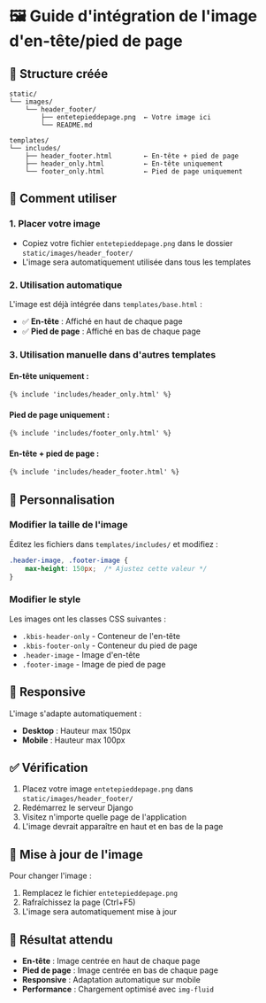 # 🖼️ Guide d'intégration de l'image d'en-tête/pied de page

## 📁 Structure créée

```
static/
└── images/
    └── header_footer/
        ├── entetepieddepage.png  ← Votre image ici
        └── README.md

templates/
└── includes/
    ├── header_footer.html        ← En-tête + pied de page
    ├── header_only.html          ← En-tête uniquement
    └── footer_only.html          ← Pied de page uniquement
```

## 🔧 Comment utiliser

### 1. **Placer votre image**
- Copiez votre fichier `entetepieddepage.png` dans le dossier `static/images/header_footer/`
- L'image sera automatiquement utilisée dans tous les templates

### 2. **Utilisation automatique**
L'image est déjà intégrée dans `templates/base.html` :
- ✅ **En-tête** : Affiché en haut de chaque page
- ✅ **Pied de page** : Affiché en bas de chaque page

### 3. **Utilisation manuelle dans d'autres templates**

#### En-tête uniquement :
```html
{% include 'includes/header_only.html' %}
```

#### Pied de page uniquement :
```html
{% include 'includes/footer_only.html' %}
```

#### En-tête + pied de page :
```html
{% include 'includes/header_footer.html' %}
```

## 🎨 Personnalisation

### Modifier la taille de l'image
Éditez les fichiers dans `templates/includes/` et modifiez :
```css
.header-image, .footer-image {
    max-height: 150px;  /* Ajustez cette valeur */
}
```

### Modifier le style
Les images ont les classes CSS suivantes :
- `.kbis-header-only` - Conteneur de l'en-tête
- `.kbis-footer-only` - Conteneur du pied de page
- `.header-image` - Image d'en-tête
- `.footer-image` - Image de pied de page

## 📱 Responsive
L'image s'adapte automatiquement :
- **Desktop** : Hauteur max 150px
- **Mobile** : Hauteur max 100px

## ✅ Vérification
1. Placez votre image `entetepieddepage.png` dans `static/images/header_footer/`
2. Redémarrez le serveur Django
3. Visitez n'importe quelle page de l'application
4. L'image devrait apparaître en haut et en bas de la page

## 🔄 Mise à jour de l'image
Pour changer l'image :
1. Remplacez le fichier `entetepieddepage.png`
2. Rafraîchissez la page (Ctrl+F5)
3. L'image sera automatiquement mise à jour

## 🎯 Résultat attendu
- **En-tête** : Image centrée en haut de chaque page
- **Pied de page** : Image centrée en bas de chaque page
- **Responsive** : Adaptation automatique sur mobile
- **Performance** : Chargement optimisé avec `img-fluid`
